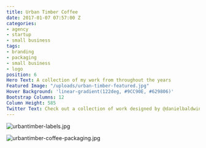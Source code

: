 ```yaml
---
title: Urban Timber Coffee
date: 2017-01-07 07:57:00 Z
categories:
- agency
- startup
- small business
tags:
- branding
- packaging
- small business
- logo
position: 6
Hero Text: A collection of my work from throughout the years
Featured Image: "/uploads/urban-timber-featured.jpg"
Hover Background: 'linear-gradient(122deg, #9CC90E, #629806)'
Bootstrap Columns: 12
Column Height: 585
Twitter Text: Check out a collection of work designed by @danielbaldwinco on
---
```


![urbantimber-labels.jpg](/uploads/urbantimber-labels.jpg)

![urbantimber-coffee-packaging.jpg](/uploads/urbantimber-coffee-packaging.jpg)